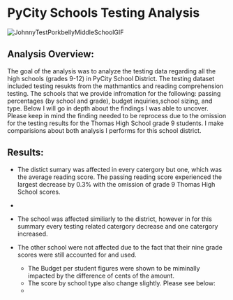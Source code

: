 # PyCity Schools Testing Analysis

![JohnnyTestPorkbellyMiddleSchoolGIF](https://user-images.githubusercontent.com/98368422/162845321-2bbf7c72-cb58-4fb6-a18e-22d12159e419.gif)

## Analysis Overview: 
The goal of the analysis was to analyze the testing data regarding all the high schools (grades 9-12) in PyCity School District. The testing dataset included testing resukts from the mathmantics and reading comprehension testing. The schools that we provide infromation for the following: passing percentages (by school and grade), budget inquiries,school sizing, and type. Below I will go in depth about the findings I was able to  uncover. 
Please keep in mind the finding needed to be reprocess due to the omission for the testing results for the Thomas High School grade 9 students. I make comparisions about both analysis I performs for this school district. 

## Results: 
* The distict sumary was affected in every catergory but one, which was the average reading score. The passing reading score experienced the largest decrease by 0.3% with the omission of grade 9 Thomas High School scores. 
* 


* The school was affected similiarly to the district, however in for this summary every testing related catergory decrease and one catergory increased. 

* The other school were not affected due to the fact that their nine grade scores were still accounted for and used. 

    * The Budget per student figures were shown  to be miminally impacted by the difference of cents of the amount.
    * The score by school type also change slightly. Please see below: 
    * 

